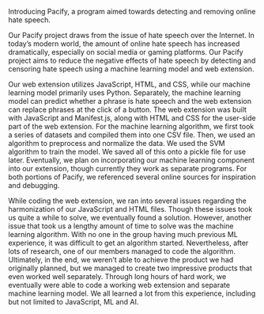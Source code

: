 Introducing Pacify, a program aimed towards detecting and removing online hate speech.

Our Pacify project draws from the issue of hate speech over the Internet. In today’s modern world, the amount of online hate speech has increased dramatically, especially on social media or gaming platforms. Our Pacify project aims to reduce the negative effects of hate speech by detecting and censoring hate speech using a machine learning model and web extension. 

Our web extension utilizes JavaScript, HTML, and CSS, while our machine learning model primarily uses Python. Separately, the machine learning model can predict whether a phrase is hate speech and the web extension can replace phrases at the click of a button. The web extension was built with JavaScript and Manifest.js, along with HTML and CSS for the user-side part of the web extension. For the machine learning algorithm, we first took a series of datasets and compiled them into one CSV file. Then, we used an algorithm to preprocess and normalize the data. We used the SVM algorithm to train the model. We saved all of this onto a pickle file for use later. Eventually, we plan on incorporating our machine learning component into our extension, though currently they work as separate programs. For both portions of Pacify, we referenced several online sources for inspiration and debugging.


While coding the web extension, we ran into several issues regarding the harmonization of our JavaScript and HTML files. Though these issues took us quite a while to solve, we eventually found a solution. However, another issue that took us a lengthy amount of time to solve was the machine learning algorithm. With no one in the group having much previous ML experience, it was difficult to get an algorithm started. Nevertheless, after lots of research, one of our members managed to code the algorithm. Ultimately, in the end, we weren’t able to achieve the product we had originally planned, but we managed to create two impressive products that even worked well separately. Through long hours of hard work, we eventually were able to code a working web extension and separate machine learning model. We all learned a lot from this experience, including but not limited to JavaScript, ML and AI. 

